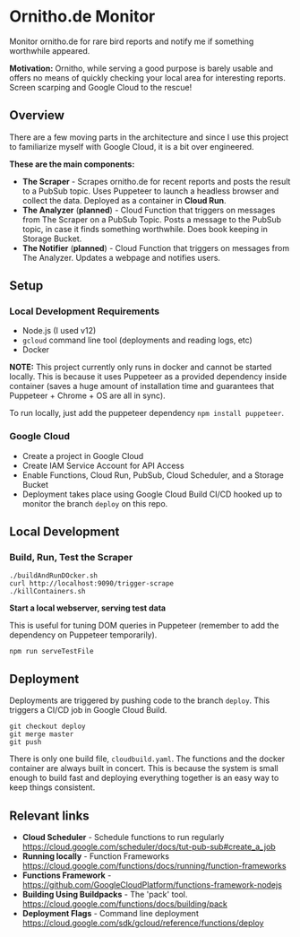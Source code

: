 # Ornitho.de Monitor
Monitor ornitho.de for rare bird reports and notify me if something worthwhile appeared. 

**Motivation:** Ornitho, while serving a good purpose is barely usable and offers no means of quickly checking your local area for interesting reports. Screen scarping and Google Cloud to the rescue!

## Overview

There are a few moving parts in the architecture and since I use this project to familiarize myself with Google Cloud, it is a bit over engineered.

__These are the main components:__

- **The Scraper** - Scrapes ornitho.de for recent reports and posts the result to a PubSub topic. Uses Puppeteer to launch a headless browser and collect the data. Deployed as a container in __Cloud Run__.
- **The Analyzer** (**planned**) - Cloud Function that triggers on messages from The Scraper on a PubSub Topic. Posts a message to the PubSub topic, in case it finds something worthwhile. Does book keeping in Storage Bucket. 
- **The Notifier** (**planned**) - Cloud Function that triggers on messages from The Analyzer. Updates a webpage and notifies users.

## Setup

### Local Development Requirements

- Node.js (I used v12)
- ```gcloud``` command line tool (deployments and reading logs, etc)
- Docker

__NOTE:__
This project currently only runs in docker and cannot be started locally. This is because it uses Puppeteer as a provided 
dependency inside container (saves a huge amount of installation time and guarantees that Puppeteer + Chrome + OS are all 
in sync).

To run locally, just add the puppeteer dependency ```npm install puppeteer```.

### Google Cloud

- Create a project in Google Cloud
- Create IAM Service Account for API Access
- Enable Functions, Cloud Run, PubSub, Cloud Scheduler, and a Storage Bucket
- Deployment takes place using Google Cloud Build CI/CD hooked up to monitor the branch ```deploy``` on this repo.

## Local Development

### Build, Run, Test the Scraper

    ./buildAndRunDOcker.sh
    curl http://localhost:9090/trigger-scrape
    ./killContainers.sh

__Start a local webserver, serving test data__

This is useful for tuning DOM queries in Puppeteer (remember to add the dependency on Puppeteer temporarily).

    npm run serveTestFile

## Deployment

Deployments are triggered by pushing code to the branch ```deploy```. This triggers a CI/CD job in Google Cloud Build.

    git checkout deploy
    git merge master
    git push

There is only one build file, ```cloudbuild.yaml```. The functions and the docker container are always built in concert. 
This is because the system is small enough to build fast and deploying everything together is an easy way to keep things 
consistent.

## Relevant links

- __Cloud Scheduler__ - Schedule functions to run regularly https://cloud.google.com/scheduler/docs/tut-pub-sub#create_a_job
- __Running locally__ - Function Frameworks https://cloud.google.com/functions/docs/running/function-frameworks
- __Functions Framework__ - https://github.com/GoogleCloudPlatform/functions-framework-nodejs
- __Building Using Buildpacks__ - The 'pack' tool. https://cloud.google.com/functions/docs/building/pack
- __Deployment Flags__ - Command line deployment https://cloud.google.com/sdk/gcloud/reference/functions/deploy
